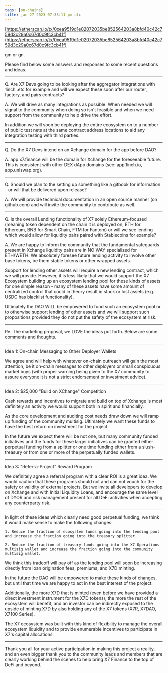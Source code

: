 ```yaml
---
tags: [on-chains]
title: jan-27-2023 07:33:11 pm utc
---
```


[https://etherscan.io/tx/0xea9519d1e02072035be852564203a8bfd40c42c759d3c29a0c67d0c9fc3cb41f](https://etherscan.io/tx/0xea9519d1e02072035be852564203a8bfd40c42c759d3c29a0c67d0c9fc3cb41f)

gm or gn.

Please find below some answers and responses to some recent questions and ideas.

---

Q. Are X7 Devs going to be looking after the aggregator integrations with 1inch .etc for example and will we expect these soon after our router, factory, and pairs contracts?

A. We will drive as many integrations as possible. When needed we will signal to the community when doing so isn't feasible and when we need support from the community to help drive the effort.

In addition we will soon be deploying the entire ecosystem on to a number of public test nets at the same contract address locations to aid any integration testing with third parties.

---

Q. Do the X7 Devs intend on an Xchange domain for the app before DAO?

A. app.x7.finance will be the domain for Xchange for the foreseeable future. This is consistent with other DEX dApp domains (see: app.1inch.io, app.uniswap.org).

---

Q. Should we plan to the setting up something like a gitbook for information - or will that be delivered upon release?

A. We will provide technical documentation in an open source manner (on github.com) and will invite the community to contribute as well.

---

Q. Is the overall Lending functionality of X7 solely Ethereum-focused (meaning token dependent on the chain it is deployed on, ETH for Ethereum, BNB for Smart Chain, FTM for Fantom) or will we see lending which would allow for liquidity pairs paired with Stablecoins for example?

A. We are happy to inform the community that the fundamental safeguards present in Xchange liquidity pairs are in NO WAY specialized for ETH/WETH. We absolutely foresee future lending activity to involve other base tokens, be them stable tokens or other wrapped assets.

Support for lending other assets will require a new lending contract, which we will provide. However, it is less likely that we would support the X7 Ecosystem building up an ecosystem lending pool for these kinds of assets for one simple reason - many of these assets have some amount of centralized control that could in theory result in stuck or lost assets (e.g. USDC has blacklist functionality).

Ultimately the DAO WILL be empowered to fund such an ecosystem pool or to otherwise support lending of other assets and we will support such propositions provided they do not put the safety of the ecosystem at risk.

---

Re: The marketing proposal, we LOVE the ideas put forth. Below are some comments and thoughts.

---

Idea 1: On-chain Messaging to Other Deployer Wallets

We agree and will help with whatever on-chain outreach will gain the most attention, be it on-chain messages to other deployers or small conspicuous market buys (with proper warning being given to the X7 community to assure everyone it is not a strict endorsement or investment advice).

---

Idea 2: $25,000 "Build on XChange" Competition

Cash rewards and incentives to migrate and build on top of Xchange is most definitely an activity we would support both in spirit and financially.

As the core development and auditing cost needs draw down we will ramp up funding of the community multisig. Ultimately we want these funds to have the best return on investment for the project.

In the future we expect there will be not one, but many community funded initiatives and the funds for these larger initiatives can be granted either perpetual funding from a splitter or one time funding either from a slush-treasury or from one or more of the perpetually funded wallets.

---

Idea 3: "Refer-a-Project" Reward Program

We definitely agree a referral program with a clear ROI is a great idea. We would caution that these programs should not and can not vouch for the safety or validity of external projects. But we invite all developers to develop on Xchange and with Initial Liquidity Loans, and encourage the same level of DYOR and risk management present for all DeFi activities when accepting any counterparty risk.

---

In light of these ideas which clearly need good perpetual funding, we think it would make sense to make the following changes:

    1. Reduce the fraction of ecosystem funds going into the lending pool and increase the fraction going into the treasury splitter.

    2. Reduce the fraction of treasury funds going into the X7 Operations multisig wallet and increase the fraction going into the community multisig wallet.

We think this tradeoff will pay off as the lending pool will soon be increasing directly from loan origination fees, premiums, and X7D minting.

In the future the DAO will be empowered to make these kinds of changes, but until that time we are happy to act in the best interest of the project.

Additionally, the more X7D that is minted (even before we have provided a direct investment instrument for the X7D tokens), the more the rest of the ecosystem will benefit, and an investor can be indirectly exposed to the upside of minting X7D by also holding any of the X7 tokens (X7R, X7DAO, X7100 Series).

The X7 ecosystem was built with this kind of flexibility to manage the overall ecosystem liquidity and to provide enumerable incentives to participate in X7's capital allocations.

---

Thank you all for your active participation in making this project a reality, and an even bigger thank you to the community leads and members that are clearly working behind the scenes to help bring X7 Finance to the top of DeFi and beyond.
